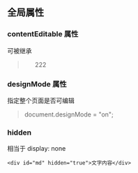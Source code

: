 ## 全局属性

### contentEditable 属性

可被继承
> <ul contenteditable="true">222</ul>

### designMode 属性

指定整个页面是否可编辑
> document.designMode = "on";

### hidden

相当于 display: none

```<div id="md" hidden="true">文字内容</div>```